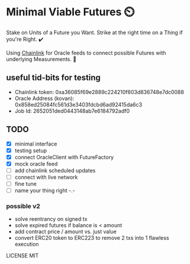 # Minimal Viable Futures ⏲️

Stake on Units of a Future you Want. Strike at the right time on a Thing if you're Right. ✔️

Using [Chainlink](https://chain.link/) for Oracle feeds to connect possible Futures with underlying Measurements. 📏

## useful tid-bits for testing
* Chainlink token: 		    0xa36085f69e2889c224210f603d836748e7dc0088
* Oracle Address (kovan): 0x858ed25084fc561d3e3403fdcbd6ad92415da6c3
* Job Id: 				        2652051ded0443148ab7e6184792adf0

## TODO
- [x] minimal interface
- [x] testing setup
- [x] connect OracleClient with FutureFactory
- [x] mock oracle feed
- [ ] add chainlink scheduled updates
- [ ] connect with live network
- [ ] fine tune
- [ ] name your thing right -.-

### possible v2
- solve reentrancy on signed tx
- solve expired futures if balance is < amount
- add contract price / amount vs. just value
- convert ERC20 token to ERC223 to remove 2 txs into 1 flawless execution

LICENSE MIT
